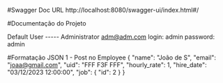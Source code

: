 #Swagger Doc URL
http://localhost:8080/swagger-ui/index.html#/

#Documentação do Projeto

Default User -----
Administrator
adm@adm.com
login: admin
password: admin


#Formatação JSON
1 - Post no Employee
{
  "name": "João de S",
  "email": "joaa@gmail.com",
  "uid": "FFF F3F FFF",
  "hourly_rate": 1,
  "hire_date": "03/12/2023 12:00:00",
  "job": {
    "id": 2
  }
}
